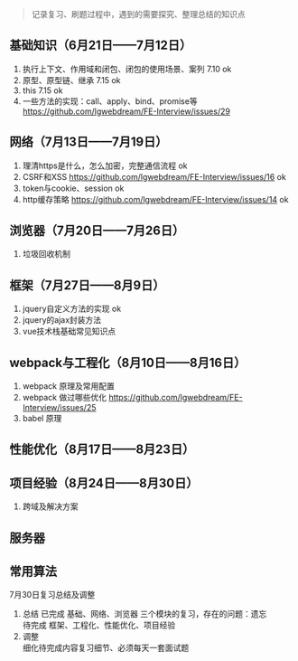 > 记录复习、刷题过程中，遇到的需要探究、整理总结的知识点

## 基础知识（6月21日——7月12日）
1. 执行上下文、作用域和闭包、闭包的使用场景、案列   7.10    ok
2. 原型、原型链、继承   7.15   ok
3. this   7.15  ok
4. 一些方法的实现：call、apply、bind、promise等     https://github.com/lgwebdream/FE-Interview/issues/29

## 网络（7月13日——7月19日）
1. 理清https是什么，怎么加密，完整通信流程  ok
2. CSRF和XSS   https://github.com/lgwebdream/FE-Interview/issues/16   ok
3. token与cookie、session   ok
4. http缓存策略     https://github.com/lgwebdream/FE-Interview/issues/14  ok

## 浏览器（7月20日——7月26日）
1. 垃圾回收机制

## 框架（7月27日——8月9日）
1. jquery自定义方法的实现   ok
2. jquery的ajax封装方法
3. vue技术栈基础常见知识点

## webpack与工程化（8月10日——8月16日）
1. webpack 原理及常用配置
2. webpack 做过哪些优化     https://github.com/lgwebdream/FE-Interview/issues/25
3. babel 原理

## 性能优化（8月17日——8月23日）


## 项目经验（8月24日——8月30日）
1. 跨域及解决方案


## 服务器


## 常用算法



7月30日复习总结及调整
1. 总结
   已完成 基础、网络、浏览器 三个模块的复习，存在的问题：遗忘     
   待完成 框架、工程化、性能优化、项目经验
2. 调整     
   细化待完成内容复习细节、必须每天一套面试题